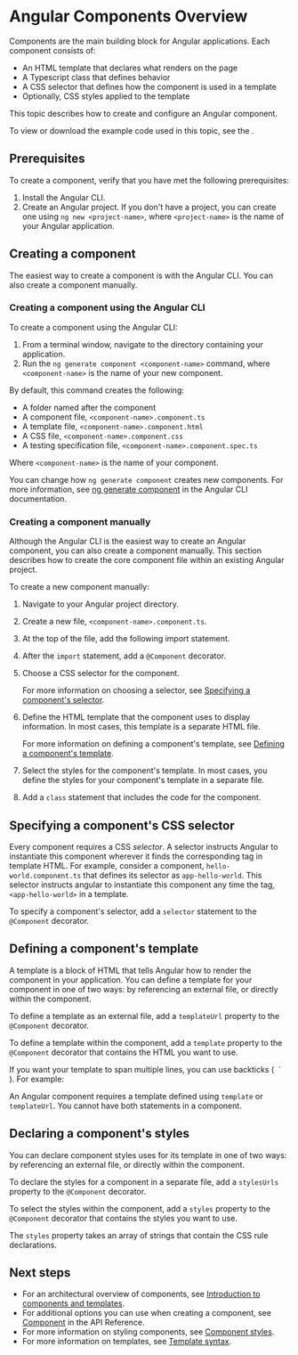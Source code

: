 # Angular Components Overview

Components are the main building block for Angular applications. Each component consists of:

* An HTML template that declares what renders on the page
* A Typescript class that defines behavior
* A CSS selector that defines how the component is used in a template
* Optionally, CSS styles applied to the template

This topic describes how to create and configure an Angular component.

<div class="alert is-helpful">

To view or download the example code used in this topic, see the <live-example></live-example>.

</div>

## Prerequisites

To create a component, verify that you have met the following prerequisites:

1. Install the Angular CLI.
1. Create an Angular project.
   If you don't have a project, you can create one using `ng new <project-name>`, where `<project-name>` is the name of your Angular application.

## Creating a component

The easiest way to create a component is with the Angular CLI. You can also create a component manually.

### Creating a component using the Angular CLI

To create a component using the Angular CLI:

1. From a terminal window, navigate to the directory containing your application.
1. Run the `ng generate component <component-name>` command, where `<component-name>` is the name of your new component.

By default, this command creates the following:

* A folder named after the component
* A component file, `<component-name>.component.ts`
* A template file, `<component-name>.component.html`
* A CSS file, `<component-name>.component.css`
* A testing specification file, `<component-name>.component.spec.ts`

Where `<component-name>` is the name of your component.

<div class="alert is-helpful">

You can change how `ng generate component` creates new components.
For more information, see [ng generate component](cli/generate#component-command) in the Angular CLI documentation.

</div>

### Creating a component manually

Although the Angular CLI is the easiest way to create an Angular component, you can also create a component manually.
This section describes how to create the core component file within an existing Angular project.

To create a new component manually:

1. Navigate to your Angular project directory.
1. Create a new file, `<component-name>.component.ts`.
1. At the top of the file, add the following import statement.

   <code-example
        path="component-overview/src/app/component-overview/component-overview.component.ts"
        region="import">
   </code-example>

1. After the `import` statement, add a `@Component` decorator.

   <code-example
        path="component-overview/src/app/component-overview/component-overview.component.ts"
        region="decorator-skeleton">
   </code-example>

1. Choose a CSS selector for the component.

   <code-example
        path="component-overview/src/app/component-overview/component-overview.component.ts"
        region="selector">
   </code-example>

   For more information on choosing a selector, see [Specifying a component's selector](#specifying-a-components-css-selector).

1. Define the HTML template that the component uses to display information.
   In most cases, this template is a separate HTML file.

   <code-example
        path="component-overview/src/app/component-overview/component-overview.component.ts"
        region="templateUrl">
   </code-example>

   For more information on defining a component's template, see [Defining a component's template](#defining-a-components-template).

1. Select the styles for the component's template.
   In most cases, you define the styles for your component's template in a separate file.

   <code-example
        path="component-overview/src/app/component-overview/component-overview.component.ts"
        region="decorator">
   </code-example>

1. Add a `class` statement that includes the code for the component.

   <code-example
        path="component-overview/src/app/component-overview/component-overview.component.ts"
        region="class">
   </code-example>

## Specifying a component's CSS selector

Every component requires a CSS _selector_. A selector instructs Angular to instantiate this component wherever it finds the corresponding tag in template HTML. For example, consider a component, `hello-world.component.ts` that defines its selector as `app-hello-world`. This selector instructs angular to instantiate this component any time the tag, `<app-hello-world>` in a template.

To specify a component's selector, add a `selector` statement to the `@Component` decorator.

<code-example
    path="component-overview/src/app/component-overview/component-overview.component.ts"
    region="selector">
</code-example>

## Defining a component's template

A template is a block of HTML that tells Angular how to render the component in your application.
You can define a template for your component in one of two ways: by referencing an external file, or directly within the component.

To define a template as an external file, add a `templateUrl` property to the `@Component` decorator.

<code-example
    path="component-overview/src/app/component-overview/component-overview.component.ts"
    region="templateUrl">
</code-example>

To define a template within the component, add a `template` property to the `@Component` decorator that contains the HTML you want to use.

<code-example
    path="component-overview/src/app/component-overview/component-overview.component.1.ts"
    region="template">
</code-example>

If you want your template to span multiple lines, you can use backticks (<code> ` </code>).
For example:

<code-example
    path="component-overview/src/app/component-overview/component-overview.component.2.ts"
    region="templatebacktick">
</code-example>

<div class="alert is-helpful">

An Angular component requires a template defined using `template` or `templateUrl`. You cannot have both statements in a component.

</div>

## Declaring a component's styles

You can declare component styles uses for its template in one of two ways: by referencing an external file, or directly within the component.

To declare the styles for a component in a separate file, add a `stylesUrls` property to the `@Component` decorator.

<code-example
    path="component-overview/src/app/component-overview/component-overview.component.ts"
    region="decorator">
</code-example>

To select the styles within the component, add a `styles` property to the `@Component` decorator that contains the styles you want to use.

<code-example
    path="component-overview/src/app/component-overview/component-overview.component.3.ts"
    region="styles">
</code-example>

The `styles` property takes an array of strings that contain the CSS rule declarations.


## Next steps

* For an architectural overview of components, see [Introduction to components and templates](guide/architecture-components).
* For additional options you can use when creating a component, see [Component](api/core/Component) in the API Reference.
* For more information on styling components, see [Component styles](guide/component-styles).
* For more information on templates, see [Template syntax](guide/template-syntax).

